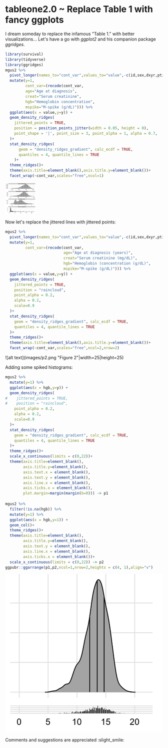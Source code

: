 # tableone2.0 ~ Replace Table 1 with fancy ggplots

I dream someday to replace the infamous "Table 1." with better visualizations...
Let's have a go with *ggplot2* and his companion package *ggridges*.
```R
library(survival)
library(tidyverse)
library(ggridges)
mgus2 %>% 
  pivot_longer(names_to="cont_var",values_to="value",-c(id,sex,dxyr,ptime,pstat,futime,death)) %>% 
  mutate(y=1,
         cont_var=(recode(cont_var,
         age="Age at diagnosis",
         creat="Serum creatinine",
         hgb="Hemoglobin concentration",
         mspike="M-spike (g/dL)"))) %>% 
  ggplot(aes(x = value,y=y)) +
  geom_density_ridges(
    jittered_points = TRUE,
    position = position_points_jitter(width = 0.05, height = 0),
    point_shape = '|', point_size = 3, point_alpha = 1, alpha = 0.7,
  )+
  stat_density_ridges(
      geom = "density_ridges_gradient", calc_ecdf = TRUE,
      quantiles = 4, quantile_lines = TRUE
    )+
  theme_ridges()+
  theme(axis.title=element_blank(),axis.title.y=element_blank())+
  facet_wrap(~cont_var,scales="free",ncol=1)
```
<img src="images/p1.png" width="100" height="100">

Now let's replace the jittered lines with jittered points:
```R
mgus2 %>% 
  pivot_longer(names_to="cont_var",values_to="value",-c(id,sex,dxyr,ptime,pstat,futime,death)) %>% 
  mutate(y=1,
         cont_var=(recode(cont_var,
                          age="Age at diagnosis (years)",
                          creat="Serum creatinine (mg/dL)",
                          hgb="Hemoglobin (concentration (g/dL)",
                          mspike="M-spike (g/dL)"))) %>% 
  ggplot(aes(x = value,y=y)) +
  geom_density_ridges(
    jittered_points = TRUE,
    position = "raincloud",
    point_alpha = 0.2,
    alpha = 0.2,
    scale=0.9
  )+
  stat_density_ridges(
    geom = "density_ridges_gradient", calc_ecdf = TRUE,
    quantiles = 4, quantile_lines = TRUE
  )+
  theme_ridges()+
  theme(axis.title=element_blank(),axis.title.y=element_blank())+
  facet_wrap(~cont_var,scales="free",ncol=2,nrow=2)
```
![alt text](images/p2.png "Figure 2"|width=25|height=25)

Adding some spiked histograms:
```R
mgus2 %>% 
  mutate(y=1) %>% 
  ggplot(aes(x = hgb,y=y)) +
  geom_density_ridges(
#    jittered_points = TRUE,
#    position = "raincloud",
    point_alpha = 0.2,
    alpha = 0.2,
    scale=0.9
  )+
  stat_density_ridges(
    geom = "density_ridges_gradient", calc_ecdf = TRUE,
    quantiles = 4, quantile_lines = TRUE
  )+
  theme_ridges()+
  scale_x_continuous(limits = c(0,22))+
  theme(axis.title=element_blank(),
        axis.title.y=element_blank(),
        axis.text.x = element_blank(),
        axis.text.y = element_blank(),
        axis.line.x = element_blank(),
        axis.ticks.x = element_blank(),
        plot.margin=margin(margin(b=0))) -> p1

mgus2 %>% 
  filter(!is.na(hgb)) %>% 
  mutate(y=1) %>% 
  ggplot(aes(x = hgb,y=1)) +
  geom_col()+
  theme_ridges()+
  theme(axis.title=element_blank(),
        axis.title.y=element_blank(),
        axis.text.y = element_blank(),
        axis.line.x = element_blank(),
        axis.ticks.x = element_blank())+
  scale_x_continuous(limits = c(0,22)) -> p2
ggpubr::ggarrange(p1,p2,ncol=1,nrow=2,heights = c(4, 1),align="v")
```
![alt text](/images/p3.png "Figure 3")

Comments and suggestions are appreciated :slight_smile:
